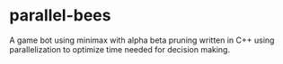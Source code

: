 # parallel-bees
A game bot using minimax with alpha beta pruning written in C++ using parallelization to optimize time needed for decision making.
